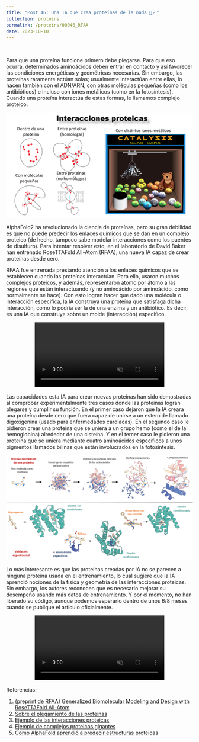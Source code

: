 ```yaml
---
title: "Post 46: Una IA que crea proteínas de la nada 🎩🪄"
collection: proteins
permalink: /proteins/00046_RFAA
date: 2023-10-10
---
```


&nbsp;

Para que una proteína funcione primero debe plegarse. Para que eso ocurra, determinados aminoácidos deben entrar en contacto y así favorecer las condiciones energéticas y geométricas necesarias. Sin embargo, las proteínas raramente actúan solas; usualmente interactúan entre ellas, lo hacen también con el ADN/ARN, con otras moléculas pequeñas (como los antibióticos) e incluso con iones metálicos (como en la fotosíntesis). Cuando una proteína interactúa de estas formas, le llamamos complejo proteico. 

![img](/images/proteins/00046_RFAA3.PNG)


AlphaFold2 ha revolucionado la ciencia de proteínas, pero su gran debilidad es que no puede predecir los enlaces químicos que se dan en un complejo proteico (de hecho, tampoco sabe modelar interacciones como los puentes de disulfuro). Para intentar resolver esto, en el laboratorio de David Baker han entrenado RoseTTAFold All-Atom (RFAA), una nueva IA capaz de crear proteínas desde cero.  

RFAA fue entrenada prestando atención a los enlaces químicos que se establecen cuando las proteínas interactúan. Para ello, usaron muchos complejos proteicos, y además, representaron átomo por átomo a las regiones que están interactuando (y no aminoácido por aminoácido, como normalmente se hace). Con esto logran hacer que dado una molécula o interacción especifica, la IA construya una proteína que satisfaga dicha interacción, como lo podría ser la de una enzima y un antibiótico. Es decir, es una IA que construye sobre un molde (interacción) especifico. 

<div>
<center>
<video width="350" autoplay="autoplay" loop="true" controls muted>
  <source src="/images/proteins/00046_RFAA.mp4" type="video/mp4">
  Your browser does not support the video tag.
</video>
</center>
</div>

Las capacidades esta IA para crear nuevas proteínas han sido demostradas al comprobar experimentalmente tres casos donde las proteínas logran plegarse y cumplir su función. En el primer caso dejaron que la IA creara una proteína desde cero que fuera capaz de unirse a un esteroide llamado digoxigenina (usado para enfermedades cardiacas). En el segundo caso le pidieron crear una proteína que se uniera a un grupo hemo (como el de la hemoglobina) alrededor de una cisteína. Y en el tercer caso le pidieron una proteína que se uniera mediante cuatro aminoácidos específicos a unos pigmentos llamados bilinas que están involucrados en la fotosíntesis. 

![img](/images/proteins/00046_RFAA4.PNG)

Lo más interesante es que las proteínas creadas por IA no se parecen a ninguna proteína usada en el entrenamiento, lo cual sugiere que la IA aprendió nociones de la física y geometría de las interacciones proteicas. Sin embargo, los autores reconocen que es necesario mejorar su desempeño usando más datos de entrenamiento. Y por el momento, no han liberado su código, aunque podemos esperarlo dentro de unos 6/8 meses cuando se publique el articulo oficialmente.  

<div>
<center>
<video width="350" autoplay="autoplay" loop="true" controls muted>
  <source src="/images/proteins/00046_RFAA2.mp4" type="video/mp4">
  Your browser does not support the video tag.
</video>
</center>
</div>

Referencias:
1. [(preprint de RFAA) Generalized Biomolecular Modeling and Design with RoseTTAFold All-Atom](https://www.biorxiv.org/content/10.1101/2023.10.09.561603v1)
2. [Sobre el plegamiento de las proteínas](https://miangoar.github.io/proteins/00028_fold)
3. [Ejemplo de las interacciones proteicas](https://miangoar.github.io/proteins/00016_md)
4. [Ejemplo de complejos proteicos gigantes](https://miangoar.github.io/proteins/00032_complex)
5. [Como AlphaFold aprendió a predecir estructuras proteicas](https://miangoar.github.io/proteins/00037_of)

